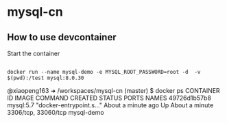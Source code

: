 # mysql-cn

## How to use devcontainer


Start the container

```

docker run --name mysql-demo -e MYSQL_ROOT_PASSWORD=root -d  -v $(pwd):/test mysql:8.0.30

```

@xiaopeng163 ➜ /workspaces/mysql-cn (master) $ docker ps
CONTAINER ID   IMAGE       COMMAND                  CREATED              STATUS              PORTS                 NAMES
49726d1b57b8   mysql:5.7   "docker-entrypoint.s…"   About a minute ago   Up About a minute   3306/tcp, 33060/tcp   mysql-demo
